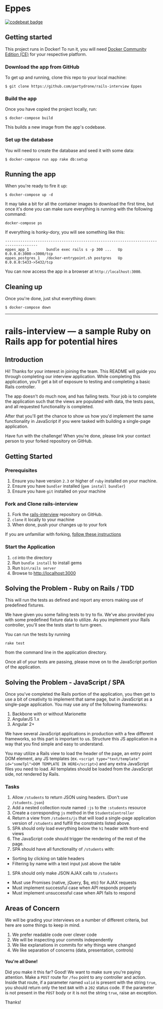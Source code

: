 # Eppes

[![codebeat badge](https://codebeat.co/badges/795df8a7-0fe8-4330-8169-9ff8362f59d9)](https://codebeat.co/projects/github-com-partydrone-rails-interview-master)


## Getting started

This project runs in Docker! To run it, you will need [Docker Community Edition (CE)](https://www.docker.com/community-edition) for your respective platform.

### Download the app from GitHub

To get up and running, clone this repo to your
local machine:

```
$ git clone https://github.com/partydrone/rails-interview Eppes
```

<!-- ### Create a `.env` file

This app gets most of it's configuration information from environment variables
stored in a local file. We included an example `.env.example` file. Copy this
file to `.env` at the root of the project and make any necessary changes.
Comments in the file will help you determine what values you need. -->

### Build the app
Once you have copied the project locally, run:

```
$ docker-compose build
```

This builds a new image from the app's codebase.

### Set up the database

You will need to create the database and seed it with some data:

```
$ docker-compose run app rake db:setup
```

## Running the app

When you're ready to fire it up:

```
$ docker-compose up -d
```

It may take a bit for all the container images to download the first time, but
once it's done you can make sure everything is running with the following command:

```
docker-compose ps
```

If everything is honky-dory, you will see something like this:

```
-------------------------------------------------------------------------------------
eppes_app_1        bundle exec rails s -p 300 ...   Up      0.0.0.0:3000->3000/tcp
eppes_postgres_1   /docker-entrypoint.sh postgres   Up      0.0.0.0:5433->5432/tcp
```

You can now access the app in a browser at `http://localhost:3000`.

## Cleaning up

Once you're done, just shut everything down:

```
$ docker-compose down
```

---

# rails-interview — a sample Ruby on Rails app for potential hires

## Introduction

Hi!  Thanks for your interest in joining the team.  This README will guide you
through completing our interview application.  While completing this
application, you'll get a bit of exposure to testing and completing a basic
Rails controller.

The app doesn't do much now, and has failing tests.  Your job is to complete
the application such that the views are populated with data, the tests pass,
and all requested functionality is completed.

After that you'll get the chance to show us how you'd implement the same
functionality in JavaScript if you were tasked with building a
single-page application.

Have fun with the challenge!  When you're done, please link your contact person
to your forked repository on GitHub.

## Getting Started

### Prerequisites

1. Ensure you have version `2.3` or higher of `ruby` installed on your machine.
1. Ensure you have `bundler` installed (`gem install bundler`)
1. Ensure you have `git` installed on your machine

### Fork and Clone rails-interview

1. Fork the [rails-interview](http://github.com/ImagineLearning/rails-interview)
   repository on GitHub.
1. `clone` it locally to your machine
1. When done, push your changes up to your fork

If you are unfamiliar with forking, [follow these instructions](https://help.github.com/articles/fork-a-repo)

### Start the Application

1. `cd` into the directory
1. Run `bundle install` to install gems
1. Run `bin\rails server`
1. Browse to [http://localhost:3000](http://localhost:3000/students)


## Solving the Problem - Ruby on Rails / TDD
This will run the tests as defined and report any errors making use of predefined fixtures.

We have given you some failing tests to try to fix.  We've also provided you
with some predefined fixture data to utilize.  As you implement your
Rails controller, you'll see the tests start to turn green.

You can run the tests by running

```
rake test
```

from the command line in the application directory.

Once all of your tests are passing, please move on to the JavaScript portion of
the application.

## Solving the Problem - JavaScript / SPA

Once you've completed the Rails portion of the application, you then get to use
a bit of creativity to implement that same page, but in JavaScript as a
single-page application.  You may use any of the following frameworks:

1. Backbone with or without Marionette
1. AngularJS 1.x
1. Angular 2+

We have several JavaScript applications in production with a few different
frameworks, so this part is important to us.  Structure this JS
application in a way that you find simple and easy to understand.

You may utilize a Rails view to load the header of the page, an entry point
DOM element, any JS templates
(ex. `<script type="text/template" id="someTpl">DOM TEMPLATE IN HERE</script>`)
and any extra JavaScript files you need to load.  All templates should be
loaded from the JavaScript side, not rendered by Rails.

### Tasks

1. Allow `/students` to return JSON using headers. (Don't use `/students.json`)
1. Add a nested collection route named `:js` to the `:students` resource
1. Create a corresponding `js` method in the `StudentsController`
1. Return a view from `/students/js` that will load a single-page application version
   of `/students` and fulfill the constraints listed above.
  1. SPA should only load everything below the `h1` header with front-end views
  1. The JavaScript code should trigger the rendering of the rest of the page.
1. SPA should have all functionality of `/students` with:
  - Sorting by clicking on table headers
  - Filtering by name with a text input just above the table
1. SPA should only make JSON AJAX calls to `/students`
  - Must use Promises (native, jQuery, $q, etc) for AJAX requests
  - Must implement successful case when API responds properly
  - Must implement unsuccessful case when API fails to respond

## Areas of Concern

We will be grading your interviews on a number of different criteria, but here
are some things to keep in mind.

1. We prefer readable code over clever code
1. We will be inspecting your commits independently
1. We like explanations in commits for why things were changed
1. We like separation of concerns (data, presentation, controls)

#### You're all Done!

Did you make it this far?  Good! We want to make sure you're paying attention.
Make a `POST` route for `/foo` point to any controller and action.
Inside that route, if a parameter named `valid` is present with the string `true`,
you should return only the text `BAR` with a `202` status code.
If the parameter is not present in the `POST` body or it is not the string
`true`, raise an exception.

Thanks!
